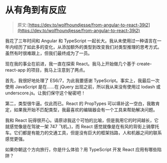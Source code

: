 # 从有角到有反应

> 原文:[https://dev.to/wolfhoundjesse/from-angular-to-react-39j2](https://dev.to/wolfhoundjesse/from-angular-to-react-39j2)

我花了三年时间和 Angular 和 TypeScript 一起长大。我从未使用过一种语言在一年内经历了如此多的变化，从添加额外的类型到改变我们对类型推理的思考方式。虽然有时很难跟上，但我们最终成为了一员。

现在我的事业在前进，我一直在探索 React。我马上开始做几个基于 create-react-app 的项目，我马上注意到了两点。

首先，我很好地处理了 ES6/7，为此我要感谢 TypeScript。事实上，我最后一次使用 JavaScript 是在……在 jQuery 出现之前，所以我从来没有使用过 lodash 或 underscore.js。让我们保守这个秘密吧！

第二，类型很牛逼。仅此而已。React 的 PropTypes 可以填补这一空白，我敢肯定，如果我开始不匹配类型，我最喜欢的编辑器会有一个工具来帮助解决问题。

我和 React 玩得很开心。请原谅我这个可怕的比喻，但是我用它的时间越长，它就感觉像是在驾驶一架 747 飞机。)，而 React 感觉就像是在有风的背街上骑摩托车。它们都是有能力的交通工具，但是没有巨大的框架挡路，人和机器之间的联系感觉更强。

如果你朝这个方向旅行，你是什么体验？用 TypeScript 开发 React 应用有哪些陷阱？